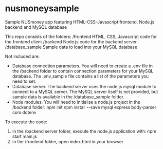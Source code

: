 # nusmoneysample
Sample NUSmoney app featuring HTML-CSS-Javascript frontend, Node.js backend and MySQL database

This repo consists of the folders:
/frontend         HTML, CSS, Javascript code for the frontend client
/backend          Node.js code for the backend server
/database_sample  Sample data to load into your MySQL database

Not included are:
- Database connection parameters. You will need to create a .env file in the /backend folder to contain connection parameters for your MySQL database. The .env_sample file contains a list of the parameters you need to set.
- Database server. The backend server uses the node.js mysql module to connect to a MySQL server. The MySQL server itself is not provided, but sample data is available in the /database_sample folder.
- Node modules. You will need to initialise a node.js project in the /backend folder:
        npm init
        npm install --save mysql express body-parser cors dotenv
        
To execute the code:
1. In the /backend server folder, execute the node.js application with: npm start main.js
2. In the /frontend folder, open index.html in your browser
